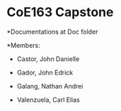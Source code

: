 # CoE163 Capstone

*Documentations at Doc folder

*Members: 

- Castor, John Danielle

- Gador, John Edrick

- Galang, Nathan Andrei

- Valenzuela, Carl Elias
